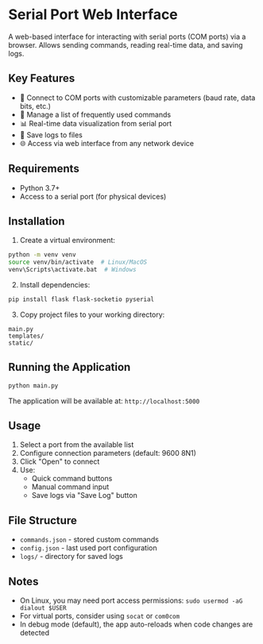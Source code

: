 # Serial Port Web Interface

A web-based interface for interacting with serial ports (COM ports) via a browser. Allows sending commands, reading real-time data, and saving logs.

## Key Features
- 📡 Connect to COM ports with customizable parameters (baud rate, data bits, etc.)
- 📝 Manage a list of frequently used commands
- 📊 Real-time data visualization from serial port
- 💾 Save logs to files
- 🌐 Access via web interface from any network device

## Requirements
- Python 3.7+
- Access to a serial port (for physical devices)

## Installation
1. Create a virtual environment:
```bash
python -m venv venv
source venv/bin/activate  # Linux/MacOS
venv\Scripts\activate.bat  # Windows
```

2. Install dependencies:
```bash
pip install flask flask-socketio pyserial
```

3. Copy project files to your working directory:
```
main.py
templates/
static/
```

## Running the Application
```bash
python main.py
```

The application will be available at: `http://localhost:5000`

## Usage
1. Select a port from the available list
2. Configure connection parameters (default: 9600 8N1)
3. Click "Open" to connect
4. Use:
   - Quick command buttons
   - Manual command input
   - Save logs via "Save Log" button

## File Structure
- `commands.json` - stored custom commands
- `config.json` - last used port configuration
- `logs/` - directory for saved logs

## Notes
- On Linux, you may need port access permissions: `sudo usermod -aG dialout $USER`
- For virtual ports, consider using `socat` or `com0com`
- In debug mode (default), the app auto-reloads when code changes are detected
